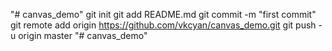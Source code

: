 "# canvas_demo"  git init git add README.md git commit -m "first commit" git remote add origin https://github.com/vkcyan/canvas_demo.git git push -u origin master
"# canvas_demo" 
